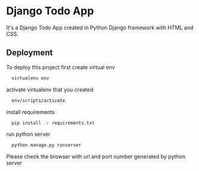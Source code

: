 
# Django Todo App

It's a Django Todo App created in Python Django framework with HTML and CSS.




## Deployment

To deploy this project first create virtual env 

```bash
  virtualenv env
```

activate virtualenv that you created
```bash
  env/scripts/activate
```
install requirements
```bash
  pip install -r requirements.txt
```
run python server
```bash
  python manage.py runserver
```
Please check the browser with url and port number generated by python server
